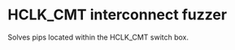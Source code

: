 HCLK\_CMT interconnect fuzzer
=============================

Solves pips located within the HCLK\_CMT switch box.
